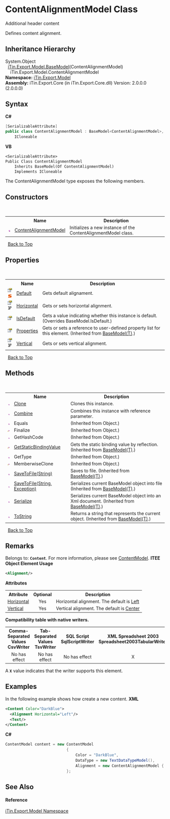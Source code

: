 # ContentAlignmentModel Class
Additional header content 

Defines content alignment.


## Inheritance Hierarchy
System.Object<br />&nbsp;&nbsp;<a href="T_iTin_Export_Model_BaseModel_1">iTin.Export.Model.BaseModel</a>(ContentAlignmentModel)<br />&nbsp;&nbsp;&nbsp;&nbsp;iTin.Export.Model.ContentAlignmentModel<br />
**Namespace:**&nbsp;<a href="N_iTin_Export_Model">iTin.Export.Model</a><br />**Assembly:**&nbsp;iTin.Export.Core (in iTin.Export.Core.dll) Version: 2.0.0.0 (2.0.0.0)

## Syntax

**C#**<br />
``` C#
[SerializableAttribute]
public class ContentAlignmentModel : BaseModel<ContentAlignmentModel>, 
	ICloneable
```

**VB**<br />
``` VB
<SerializableAttribute>
Public Class ContentAlignmentModel
	Inherits BaseModel(Of ContentAlignmentModel)
	Implements ICloneable
```

The ContentAlignmentModel type exposes the following members.


## Constructors
&nbsp;<table><tr><th></th><th>Name</th><th>Description</th></tr><tr><td>![Public method](media/pubmethod.gif "Public method")</td><td><a href="M_iTin_Export_Model_ContentAlignmentModel__ctor">ContentAlignmentModel</a></td><td>
Initializes a new instance of the ContentAlignmentModel class.</td></tr></table>&nbsp;
<a href="#contentalignmentmodel-class">Back to Top</a>

## Properties
&nbsp;<table><tr><th></th><th>Name</th><th>Description</th></tr><tr><td>![Public property](media/pubproperty.gif "Public property")![Static member](media/static.gif "Static member")</td><td><a href="P_iTin_Export_Model_ContentAlignmentModel_Default">Default</a></td><td>
Gets default alignament.</td></tr><tr><td>![Public property](media/pubproperty.gif "Public property")![Code example](media/CodeExample.png "Code example")</td><td><a href="P_iTin_Export_Model_ContentAlignmentModel_Horizontal">Horizontal</a></td><td>
Gets or sets horizontal alignment.</td></tr><tr><td>![Public property](media/pubproperty.gif "Public property")</td><td><a href="P_iTin_Export_Model_ContentAlignmentModel_IsDefault">IsDefault</a></td><td>
Gets a value indicating whether this instance is default.
 (Overrides BaseModel.IsDefault.)</td></tr><tr><td>![Public property](media/pubproperty.gif "Public property")</td><td><a href="P_iTin_Export_Model_BaseModel_1_Properties">Properties</a></td><td>
Gets or sets a reference to user-defined property list for this element.
 (Inherited from <a href="T_iTin_Export_Model_BaseModel_1">BaseModel(T)</a>.)</td></tr><tr><td>![Public property](media/pubproperty.gif "Public property")![Code example](media/CodeExample.png "Code example")</td><td><a href="P_iTin_Export_Model_ContentAlignmentModel_Vertical">Vertical</a></td><td>
Gets or sets vertical alignment.</td></tr></table>&nbsp;
<a href="#contentalignmentmodel-class">Back to Top</a>

## Methods
&nbsp;<table><tr><th></th><th>Name</th><th>Description</th></tr><tr><td>![Public method](media/pubmethod.gif "Public method")</td><td><a href="M_iTin_Export_Model_ContentAlignmentModel_Clone">Clone</a></td><td>
Clones this instance.</td></tr><tr><td>![Public method](media/pubmethod.gif "Public method")</td><td><a href="M_iTin_Export_Model_ContentAlignmentModel_Combine">Combine</a></td><td>
Combines this instance with reference parameter.</td></tr><tr><td>![Public method](media/pubmethod.gif "Public method")</td><td>Equals</td><td> (Inherited from Object.)</td></tr><tr><td>![Protected method](media/protmethod.gif "Protected method")</td><td>Finalize</td><td> (Inherited from Object.)</td></tr><tr><td>![Public method](media/pubmethod.gif "Public method")</td><td>GetHashCode</td><td> (Inherited from Object.)</td></tr><tr><td>![Protected method](media/protmethod.gif "Protected method")</td><td><a href="M_iTin_Export_Model_BaseModel_1_GetStaticBindingValue">GetStaticBindingValue</a></td><td>
Gets the static binding value by reflection.
 (Inherited from <a href="T_iTin_Export_Model_BaseModel_1">BaseModel(T)</a>.)</td></tr><tr><td>![Public method](media/pubmethod.gif "Public method")</td><td>GetType</td><td> (Inherited from Object.)</td></tr><tr><td>![Protected method](media/protmethod.gif "Protected method")</td><td>MemberwiseClone</td><td> (Inherited from Object.)</td></tr><tr><td>![Public method](media/pubmethod.gif "Public method")</td><td><a href="M_iTin_Export_Model_BaseModel_1_SaveToFile">SaveToFile(String)</a></td><td>
Saves to file.
 (Inherited from <a href="T_iTin_Export_Model_BaseModel_1">BaseModel(T)</a>.)</td></tr><tr><td>![Public method](media/pubmethod.gif "Public method")</td><td><a href="M_iTin_Export_Model_BaseModel_1_SaveToFile_1">SaveToFile(String, Exception)</a></td><td>
Serializes current BaseModel object into file
 (Inherited from <a href="T_iTin_Export_Model_BaseModel_1">BaseModel(T)</a>.)</td></tr><tr><td>![Public method](media/pubmethod.gif "Public method")</td><td><a href="M_iTin_Export_Model_BaseModel_1_Serialize">Serialize</a></td><td>
Serializes current BaseModel object into an Xml document.
 (Inherited from <a href="T_iTin_Export_Model_BaseModel_1">BaseModel(T)</a>.)</td></tr><tr><td>![Public method](media/pubmethod.gif "Public method")</td><td><a href="M_iTin_Export_Model_BaseModel_1_ToString">ToString</a></td><td>
Returns a string that represents the current object.
 (Inherited from <a href="T_iTin_Export_Model_BaseModel_1">BaseModel(T)</a>.)</td></tr></table>&nbsp;
<a href="#contentalignmentmodel-class">Back to Top</a>

## Remarks

Belongs to: <strong>`Content`</strong>. For more information, please see <a href="T_iTin_Export_Model_ContentModel">ContentModel</a>. 
**ITEE Object Element Usage**<br />
``` XML
<Alignment/>
```


<strong>Attributes</strong><table><tr><th>Attribute</th><th>Optional</th><th>Description</th></tr><tr><td><a href="P_iTin_Export_Model_ContentAlignmentModel_Horizontal">Horizontal</a></td><td align="center">Yes</td><td>Horizontal alignment. The default is <a href="T_iTin_Export_Model_KnownHorizontalAlignment">Left</a></td></tr><tr><td><a href="P_iTin_Export_Model_ContentAlignmentModel_Vertical">Vertical</a></td><td align="center">Yes</td><td>Vertical alignment. The default is <a href="T_iTin_Export_Model_KnownVerticalAlignment">Center</a></td></tr></table><strong>Compatibility table with native writers.</strong><table><tr><th>Comma-Separated Values<br />CsvWriter</th><th>Tab-Separated Values<br />TsvWriter</th><th>SQL Script<br />SqlScriptWriter</th><th>XML Spreadsheet 2003<br />Spreadsheet2003TabularWriter</th></tr><tr><td align="center">No has effect</td><td align="center">No has effect</td><td align="center">No has effect</td><td align="center">X</td></tr></table> A <strong>`X`</strong> value indicates that the writer supports this element.


## Examples
In the following example shows how create a new content. 
**XML**<br />
``` XML
<Content Color="DarkBlue">
  <Alignment Horizontal="Left"/>
  <Text/>
</Content>
```

**C#**<br />
``` C#
ContentModel content = new ContentModel
                           {
                               Color = "DarkBlue",
                               DataType = new TextDataTypeModel(),
                               Alignment = new ContentAlignmentModel { Horizontal = KnownHorizontalAlignment.Left }
                           };
```


## See Also


#### Reference
<a href="N_iTin_Export_Model">iTin.Export.Model Namespace</a><br />